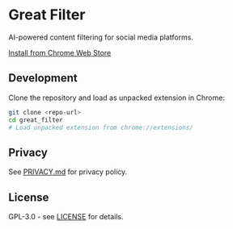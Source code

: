 # Great Filter

AI-powered content filtering for social media platforms.

[Install from Chrome Web Store](https://chromewebstore.google.com/detail/great-filter/mbifgfgfbnemojmfkckodkikibihcgaj)

## Development

Clone the repository and load as unpacked extension in Chrome:

```bash
git clone <repo-url>
cd great_filter
# Load unpacked extension from chrome://extensions/
```

## Privacy

See [PRIVACY.md](PRIVACY.md) for privacy policy.

## License
GPL-3.0 - see [LICENSE](LICENSE.md) for details.
